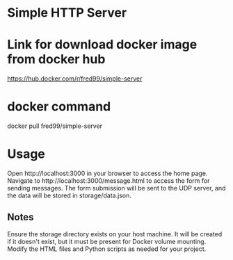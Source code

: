 # Simple HTTP Server


# Link for download docker image from docker hub
  https://hub.docker.com/r/fred99/simple-server
  
# docker command
  docker pull fred99/simple-server


# Usage
Open http://localhost:3000 in your browser to access the home page.
Navigate to http://localhost:3000/message.html to access the form for sending messages.
The form submission will be sent to the UDP server, and the data will be stored in storage/data.json.

## Notes
Ensure the storage directory exists on your host machine. It will be created if it doesn't exist, but it must be present for Docker volume mounting.
Modify the HTML files and Python scripts as needed for your project.
